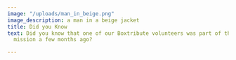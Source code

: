 ```yaml
---
image: "/uploads/man_in_beige.png"
image_description: a man in a beige jacket
title: Did you Know
text: Did you know that one of our Boxtribute volunteers was part of the Sea-Eye December
  mission a few months ago?

---
```

